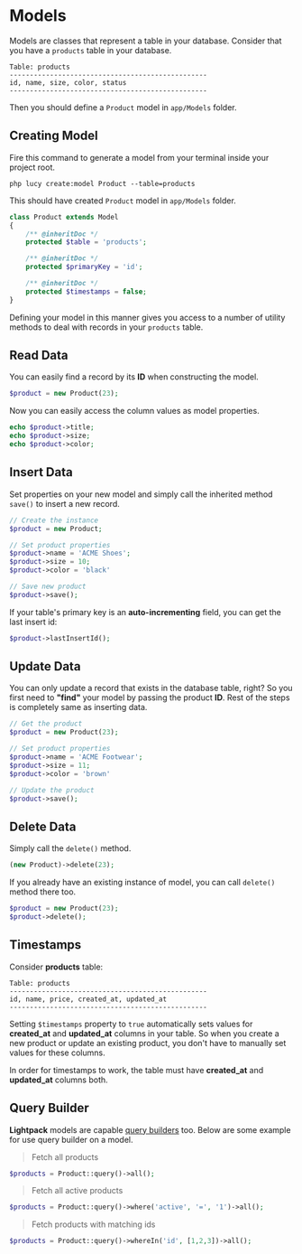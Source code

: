 # Models

Models are classes that represent a table in your database. Consider that you have a `products` table in your database.

```table
Table: products
-------------------------------------------------
id, name, size, color, status
-------------------------------------------------
```

Then you should define a `Product` model in <code>app/Models</code> folder.

## Creating Model

Fire this command to generate a model from your terminal inside your project root.

```terminal
php lucy create:model Product --table=products
```

This should have created `Product` model in `app/Models` folder.

```php
class Product extends Model
{
    /** @inheritDoc */
    protected $table = 'products';

    /** @inheritDoc */
    protected $primaryKey = 'id';

    /** @inheritDoc */
    protected $timestamps = false;
}
```

Defining your model in this manner gives you access to a number of utility
methods to deal with records in your `products` table.

## Read Data

You can easily find a record by its **ID** when constructing the model. 

```php
$product = new Product(23);
```

Now you can easily access the column values as model properties.

```php
echo $product->title;
echo $product->size;
echo $product->color;
```

## Insert Data

Set properties on your new model and simply call the inherited method <code>save()</code> 
to insert a new record.

```php
// Create the instance
$product = new Product;

// Set product properties
$product->name = 'ACME Shoes';
$product->size = 10;
$product->color = 'black'

// Save new product
$product->save();
```

If your table's primary key is an **auto-incrementing** field, you can get the last insert id:

```php
$product->lastInsertId();
```

## Update Data

You can only update a record that exists in the database table, right? So you first need
to <b>"find"</b> your model by passing the product **ID**. Rest of the steps is completely
same as inserting data.

```php
// Get the product
$product = new Product(23);

// Set product properties 
$product->name = 'ACME Footwear';
$product->size = 11;
$product->color = 'brown'

// Update the product
$product->save();
```

## Delete Data

Simply call the <code>delete()</code> method.

```php
(new Product)->delete(23);
```

If you already have an existing instance of model, you can call `delete()` method there too.

```php
$product = new Product(23);
$product->delete();
```

## Timestamps

Consider **products** table:

```table
Table: products
-------------------------------------------------
id, name, price, created_at, updated_at
-------------------------------------------------
```

Setting `$timestamps` property to `true` automatically sets values for **created_at** and **updated_at** columns in your table. So
when you create a new product or update an existing product, you don't have to manually set values for these columns.

<p class="tip">In order for timestamps to work, the table must have <b>created_at</b> and <b>updated_at</b> columns both.</p>

## Query Builder

**Lightpack** models are capable [query builders](/query-builder) too. Below are some example for use query builder on a model.

> Fetch all products
```php
$products = Product::query()->all();
```

> Fetch all active products
```php
$products = Product::query()->where('active', '=', '1')->all();
```

> Fetch products with matching ids
```php
$products = Product::query()->whereIn('id', [1,2,3])->all();
```
